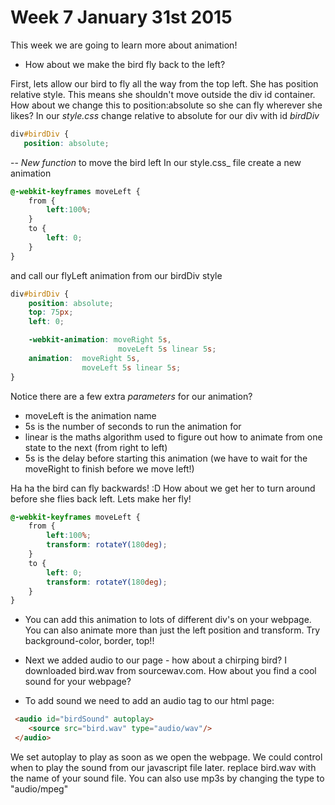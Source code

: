 # Week 7 January 31st 2015
This week we are going to learn more about animation!

- How about we make the bird fly back to the left?

First, lets allow our bird to fly all the way from the top left. She has position relative style. This means she shouldn't
move outside the div id container. How about we change this to position:absolute so she can fly wherever
 she likes?
 In our _style.css_ change relative to absolute for our div with id _birdDiv_

 ```css
div#birdDiv {
	position: absolute;
 ```

-- *New function* to move the bird left
In our style.css_ file create a new animation

```css
@-webkit-keyframes moveLeft {
    from {
    	left:100%;
    }
    to {
    	left: 0;
    }
}
```

and call our flyLeft animation from our birdDiv style

```css
div#birdDiv {
	position: absolute;
	top: 75px;
	left: 0;

	-webkit-animation: moveRight 5s,
						moveLeft 5s linear 5s;
	animation:  moveRight 5s,
				moveLeft 5s linear 5s;
}
```
Notice there are a few extra _parameters_ for our animation?
- moveLeft is the animation name
- 5s is the number of seconds to run the animation for
- linear is the maths algorithm used to figure out how to animate from one state to the next (from right to left)
- 5s is the delay before starting this animation (we have to wait for the moveRight to finish before we move left!)

Ha ha the bird can fly backwards! :D How about we get her to turn around before she flies back left.
Lets make her fly!
```css
@-webkit-keyframes moveLeft {
    from {
    	left:100%;
		transform: rotateY(180deg);
    }
    to {
    	left: 0;
		transform: rotateY(180deg);
    }
}
```

- You can add this animation to lots of different div's on your webpage. You can also animate more than just the left
position and transform. Try background-color, border, top!!

- Next we added audio to our page - how about a chirping bird? I downloaded bird.wav from sourcewav.com. How about
you find a cool sound for your webpage?

- To add sound we need to add an audio tag to our html page:
```html
 <audio id="birdSound" autoplay>
	<source src="bird.wav" type="audio/wav"/>
 </audio>
```
We set autoplay to play as soon as we open the webpage. We could control when to play the sound from our javascript file later.
replace bird.wav with the name of your sound file. You can also use mp3s by changing the type to "audio/mpeg"



